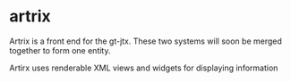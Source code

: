 # artrix

Artrix is a front end for the gt-jtx. 
These two systems will soon be merged together to form one entity.

Artirx uses renderable XML views and widgets for displaying information
